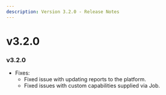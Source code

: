 ```yaml
---
description: Version 3.2.0 - Release Notes
---
```


# v3.2.0

### **v3.2.0**

* Fixes:
  * Fixed issue with updating reports to the platform. 
  * Fixed issues with custom capabilities supplied via Job.


